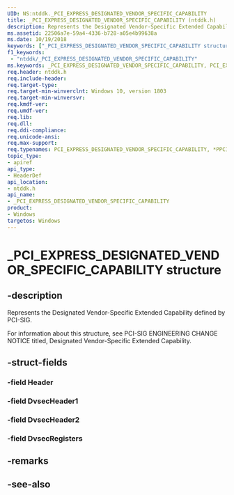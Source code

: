 ```yaml
---
UID: NS:ntddk._PCI_EXPRESS_DESIGNATED_VENDOR_SPECIFIC_CAPABILITY
title: _PCI_EXPRESS_DESIGNATED_VENDOR_SPECIFIC_CAPABILITY (ntddk.h)
description: Represents the Designated Vendor-Specific Extended Capability defined by PCI-SIG. 
ms.assetid: 22506a7e-59a4-4336-b728-a05e4b99638a
ms.date: 10/19/2018
keywords: ["_PCI_EXPRESS_DESIGNATED_VENDOR_SPECIFIC_CAPABILITY structure"]
f1_keywords:
 - "ntddk/_PCI_EXPRESS_DESIGNATED_VENDOR_SPECIFIC_CAPABILITY"
ms.keywords: _PCI_EXPRESS_DESIGNATED_VENDOR_SPECIFIC_CAPABILITY, PCI_EXPRESS_DESIGNATED_VENDOR_SPECIFIC_CAPABILITY, *PPCI_EXPRESS_DESIGNATED_VENDOR_SPECIFIC_CAPABILITY, 
req.header: ntddk.h
req.include-header:
req.target-type:
req.target-min-winverclnt: Windows 10, version 1803
req.target-min-winversvr:
req.kmdf-ver:
req.umdf-ver:
req.lib:
req.dll:
req.ddi-compliance:
req.unicode-ansi:
req.max-support:
req.typenames: PCI_EXPRESS_DESIGNATED_VENDOR_SPECIFIC_CAPABILITY, *PPCI_EXPRESS_DESIGNATED_VENDOR_SPECIFIC_CAPABILITY
topic_type: 
- apiref
api_type: 
- HeaderDef
api_location:
- ntddk.h
api_name: 
- _PCI_EXPRESS_DESIGNATED_VENDOR_SPECIFIC_CAPABILITY
product:
- Windows
targetos: Windows
---
```


# _PCI_EXPRESS_DESIGNATED_VENDOR_SPECIFIC_CAPABILITY structure

## -description
Represents the Designated Vendor-Specific Extended Capability defined by PCI-SIG. 

For information about this structure, see PCI-SIG ENGINEERING CHANGE NOTICE titled, Designated Vendor-Specific Extended Capability.

## -struct-fields

### -field Header


### -field DvsecHeader1
 
 
### -field DvsecHeader2


### -field DvsecRegisters
 

## -remarks

## -see-also
